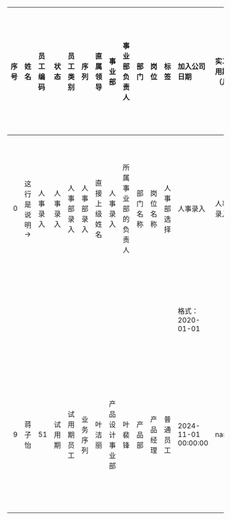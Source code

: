 |   序号 | 姓名     | 员工编码   | 状态   | 员工类别   | 序列    | 直属领导   | 事业部     | 事业部负责人    | 部门   | 岗位   | 标签    | 加入公司日期              | 实习试用期（月）   | 实习转正日期              | 入职日期                | 试用期（月）   | 转正日期                | 主身份标识   | 身份证/护照号码           | 证件有效期               | 到期剩余   | 银行账号             | 开户行           | 社保电脑号        | 个人公积金账号      | 性别    | 出生日期                | 年龄   | 身高cm   | 体重kg   | 血型           | 以往病史   | 国籍   | 民族   | 籍贯-省市        | 政治面貌   | 首次参加工作日期      | 工龄计算使用日期     | 工龄   | 户籍类型         | 户籍-省   | 户籍-市   | 户籍（户口所在地）                 | 身份证地址                   | 联系电话        | QQ         | 微信          | Email              | 现居住地址（门牌号）             | 紧急联系人姓名   | 关系   | 紧急联系人电话     | 紧急联系人住址         | 学历                 | 入学日期                | 所学专业   | 学习形式     | 学制(年)   | 学位授予国家   | 学位授予单位   | 学位授予日期              | 毕业学校   | 毕业日期                | 外语级别   | 婚姻状况             | 婚假情况   | 婚假日期   | 配偶姓名   | 配偶电话   | 配偶任职单位   | 配偶岗位   | 入职次数                    | 前次入职时间        | 前次离职时间        | 前次任职企业    | 竞业协议   | 合同类型   | 签订次数   | 最新合同起始              | 最新合同终止              | 合同剩余天数   | 初次签订人才/实习协议日期       | 人才/实习1始日            | 人才/实习1终日            | 第1次续签人才/实习协议时间   | 人才/实习2始日   | 人才/实习2终日   | 第2次续签人才/实习协议时间   | 初次签订劳动日期            | 合同1始日               | 合同1终日               | 第1次续签时间   | 合同2起始日   | 合同2终止日   | 第2次续签时间   | 合同3起始日   | 合同3终止日   | 进入渠道   | 推荐人   | 与推荐人关系   | 社招渠道   | 入职岗位   | 到岗日期   | 岗位1   | 调动1时间   | 岗位2   | 调动2时间   | 岗位3   | 调动3时间   | 岗位4   | 调动4时间   | 岗位4.1   | 调动4时间.1   | 离职时间   | 离职原因   |   备注 |
|-----:|:-------|:-------|:-----|:-------|:------|:-------|:--------|:----------|:-----|:-----|:------|:--------------------|:-----------|:--------------------|:--------------------|:---------|:--------------------|:--------|:-------------------|:--------------------|:-------|:-----------------|:--------------|:-------------|:-------------|:------|:--------------------|:-----|:-------|:-------|:-------------|:-------|:-----|:-----|:-------------|:-------|:--------------|:-------------|:-----|:-------------|:-------|:-------|:--------------------------|:------------------------|:------------|:-----------|:------------|:-------------------|:-----------------------|:----------|:-----|:------------|:----------------|:-------------------|:--------------------|:-------|:---------|:--------|:---------|:---------|:--------------------|:-------|:--------------------|:-------|:-----------------|:-------|:-------|:-------|:-------|:---------|:-------|:------------------------|:--------------|:--------------|:----------|:-------|:-------|:-------|:--------------------|:--------------------|:---------|:--------------------|:--------------------|:--------------------|:-----------------|:-----------|:-----------|:-----------------|:--------------------|:--------------------|:--------------------|:----------|:---------|:---------|:----------|:---------|:---------|:-------|:------|:---------|:-------|:-------|:-------|:------|:--------|:------|:--------|:------|:--------|:------|:--------|:--------|:----------|:-------|:-------|-----:|
|    0 | 这行是说明→ | 人事录入   | 人事录入 | 人事部录入  | 人事部录入 | 直接上级姓名 | 人事录入    | 所属事业部的负责人 | 部门名称 | 岗位名称 | 人事部选择 | 人事录入                | 人事部录入      | 人事录入                | 人事录入                | 人事部录入    | 人事部录入               | 身份证/护照  | 证件号码，要填，并核对准确      | 要填，证件上的到期日          | 自动计算   | 工资卡，指定为招商银行      | 固定为招商银行       | 有在广州缴纳社保的填写  | 有在广州缴纳公积金的填写 | 要填，   | 格式：2020-01-01       | 自动计算 | 要填     | 要填     | 要填，实在不知，暂时留空 | 没有写无   | 要填   | 要填   | 要填，老家，即祖辈居住地 | 尽量填    | 格式：2020-01-01 | 人事部填，入职本公司日期 | 自动计算 | 选择           | 户口     | 户口     | 要填，户口簿登记所在地，完整填写，更换要联系更新  | 要填，更换要联系更新              | 要填，更换要联系更新  | 要填，更换要联系更新 | 要填，更换要联系更新  | 要填，更换要联系更新         | 要填，具体到门牌号，更换要联系更新      | 直系亲属，要填   | 要填   | 要填          | 尽量填             | 当前最高学历，人事根据提交的材料录入 | 要填                  | 要填     | 全日制、非全日制 | 要填      | 已毕业的填写   | 已毕业的填写   | 已毕业的填写              | 已毕业的填写 | 已毕业的填写              | 已取得    | 未婚、已婚，离婚，变化要联系更新 | 有休，要填  | 已休婚假填  | 已婚要填   | 已婚要填   | 已婚填      | 已婚填    | 本人入职次数，包括入职其他公司（全职员工填写） | 要填，全职员工填写     | 要填，全职员工填写     | 要填，全职员工填写 | 人事部录入  | 人事部录入  | 人事部录入  | 人事部录入               | 人事部录入               | 人事部录入    | 人事部录入               | 人事部录入               | 人事部录入               | 人事录入             | 人事部录入      | 人事部录入      | 人事部录入            | 人事部录入               | 人事部录入               | 人事部录入               | 人事部录入     | 人事部录入    | 人事部录入    | 人事部录入     | 人事部录入    | 人事部录入    | 人事部录入  | 人事部录入 | 人事部录入    | 人事部录入  | 人事部录入  | 人事部录入  | 人事部录入 | 人事部录入   | 人事部录入 | 人事部录入   | 人事部录入 | 人事部录入   | 人事部录入 | 人事部录入   | 人事部录入   | 人事部录入     | 人事部录入  | 人事部录入  |  nan |
|      |        |        |      |        |       |        |         |           |      |      |       | 格式：2020-01-01       |            | 格式：2020-01-01       | 格式：2020-01-01       |          | 格式：2020-01-01       |         |                    | 格式：2020-01-01       |        |                  |               | 实习、人才培养生不用填写 | 实习、人才培养生不用填写 | 男性、女性 |                     |      |        |        |              |        |      |      |              |        |               |              |      |              |        |        |                           |                         |             |            |             |                    |                        |           |      |             |                 |                    |                     |        |          |         |          |          |                     |        |                     | 如英语六级  |                  |        |        |        |        |          |        |                         | 格式：2020-01-01 | 格式：2020-01-01 |           |        |        |        |                     |                     |          |                     |                     |                     |                  |            |            |                  |                     |                     |                     |           |          |          |           |          |          |        |       |          |        |        |        |       |         |       |         |       |         |       |         |         |           |        |        |      |
|    9 | 蒋子怡    | 51     | 试用期  | 试用期员工  | 业务序列  | 叶洁丽    | 产品设计事业部 | 叶裴锋       | 产品部  | 产品经理 | 普通员工  | 2024-11-01 00:00:00 | nan        | 2025-07-01 00:00:00 | 2025-07-01 00:00:00 | 3        | 2025-10-01 00:00:00 | 身份证     | 432503199707270016 | 2029-06-18 00:00:00 | 1346   | 6214831828436820 | 招商银行广州琶洲电商园支行 | nan          | nan          | 男     | 1997-07-27 00:00:00 | 28   | 175    | 67     | O            | 无      | 中国   | 汉族   | 湖南省娄底市       | 群众     | nan           | nan          | nan  | 非广州户口-广东省外城镇 | 湖南省    | 娄底市    | 湖南省娄底市涟源市蓝田街道农业银行家属楼1栋601 | 湖南省涟源市蓝田办事处文艺路社区市农业银行宿舍 | 13060806797 | 584686615  | 13060806797 | jungle0727@163.com | 广东省广州市番禺区东环街道东沙村朱低横街3号 | 李建平       | 母子   | 13347380199 | 广东省佛山市三水区北江明珠3栋 | 硕士                 | 2022-09-01 00:00:00 | 工商管理   | 全日制      | 3       | 中国       | 南华大学     | 2025-06-30 00:00:00 | 南华大学   | 2025-06-30 00:00:00 | 英语六级   | 未婚               | nan    | nan    | nan    | nan    | nan      | nan    | nan                     | nan           | nan           | nan       | 否      | 劳务协议   | 1      | 2025-07-01 00:00:00 | 2028-06-30 00:00:00 | 998      | 2024-11-01 00:00:00 | 2024-11-01 00:00:00 | 2025-07-31 00:00:00 | nan              | nan        | nan        | nan              | 2025-07-01 00:00:00 | 2025-07-01 00:00:00 | 2028-06-30 00:00:00 | nan       | nan      | nan      | nan       | nan      | nan      | nan    | nan   | nan      | nan    | nan    | nan    | nan   | nan     | nan   | nan     | nan   | nan     | nan   | nan     | nan     | nan       | nan    | nan    |  nan |
